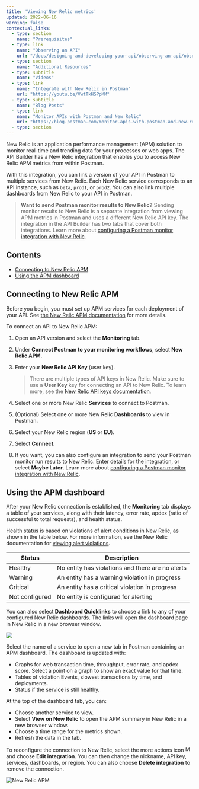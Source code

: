 ```yaml
---
title: 'Viewing New Relic metrics'
updated: 2022-06-16
warning: false
contextual_links:
  - type: section
    name: "Prerequisites"
  - type: link
    name: "Observing an API"
    url: "/docs/designing-and-developing-your-api/observing-an-api/observing-an-api/"
  - type: section
    name: "Additional Resources"
  - type: subtitle
    name: "Videos"
  - type: link
    name: "Integrate with New Relic in Postman"
    url: "https://youtu.be/VwtTkHSPpMM"
  - type: subtitle
    name: "Blog Posts"
  - type: link
    name: "Monitor APIs with Postman and New Relic"
    url: "https://blog.postman.com/monitor-apis-with-postman-and-new-relic/"
  - type: section
---
```


New Relic is an application performance management (APM) solution to monitor real-time and trending data for your processes or web apps. The API Builder has a New Relic integration that enables you to access New Relic APM metrics from within Postman.

With this integration, you can link a version of your API in Postman to multiple services from New Relic. Each New Relic service corresponds to an API instance, such as `beta`, `prod1`, or `prod2`. You can also link multiple dashboards from New Relic to your API in Postman.

> **Want to send Postman monitor results to New Relic?** Sending monitor results to New Relic is a separate integration from viewing APM metrics in Postman and uses a different New Relic API key. The integration in the API Builder has two tabs that cover both integrations. Learn more about [configuring a Postman monitor integration with New Relic](/docs/integrations/available-integrations/new-relic/).

## Contents

* [Connecting to New Relic APM](#connecting-to-new-relic-apm)
* [Using the APM dashboard](#using-the-apm-dashboard)

## Connecting to New Relic APM

Before you begin, you must set up APM services for each deployment of your API. See [the New Relic APM documentation](https://docs.newrelic.com/docs/apm/) for more details.

To connect an API to New Relic APM:

1. Open an API version and select the **Monitoring** tab.
1. Under **Connect Postman to your monitoring workflows**, select **New Relic APM**.
1. Enter your **New Relic API Key** (user key).

    > There are multiple types of API keys in New Relic. Make sure to use a **User Key** key for connecting an API to New Relic. To learn more, see the [New Relic API keys documentation](https://docs.newrelic.com/docs/apis/intro-apis/new-relic-api-keys/).

1. Select one or more New Relic **Services** to connect to Postman.
1. (Optional) Select one or more New Relic **Dashboards** to view in Postman.
1. Select your New Relic region (**US** or **EU**).
1. Select **Connect**.
1. If you want, you can also configure an integration to send your Postman monitor run results to New Relic. Enter details for the integration, or select **Maybe Later**. Learn more about [configuring a Postman monitor integration with New Relic](/docs/integrations/available-integrations/new-relic/).

## Using the APM dashboard

After your New Relic connection is established, the **Monitoring** tab displays a table of your services, along with their latency, error rate, apdex (ratio of successful to total requests), and health status.

Health status is based on violations of alert conditions in New Relic, as shown in the table below. For more information, see the New Relic documentation for [viewing alert violations](https://docs.newrelic.com/docs/alerts-applied-intelligence/new-relic-alerts/alert-violations/view-alert-violations-our-products/).

| Status | Description |
| ----------- | ----------- |
| Healthy | No entity has violations and there are no alerts |
| Warning | An entity has a warning violation in progress |
| Critical | An entity has a critical violation in progress |
| Not configured | No entity is configured for alerting |

You can also select **Dashboard Quicklinks** to choose a link to any of your configured New Relic dashboards. The links will open the dashboard page in New Relic in a new browser window.

![](https://assets.postman.com/postman-docs/api-builder-nr-services.jpg)

Select the name of a service to open a new tab in Postman containing an APM dashboard. The dashboard is updated with:

* Graphs for web transaction time, throughput, error rate, and apdex score. Select a point on a graph to show an exact value for that time.
* Tables of violation Events, slowest transactions by time, and deployments.
* Status if the service is still healthy.

At the top of the dashboard tab, you can:

* Choose another service to view.
* Select **View on New Relic** to open the APM summary in New Relic in a new browser window.
* Choose a time range for the metrics shown.
* Refresh the data in the tab.

To reconfigure the connection to New Relic, select the more actions icon <img alt="More actions icon" src="https://assets.postman.com/postman-docs/icon-more-actions-v9.jpg#icon" width="16px"> and choose **Edit integration**. You can then change the nickname, API key, services, dashboards, or region. You can also choose **Delete integration** to remove the connection.

<img src="https://assets.postman.com/postman-docs/api-builder-apm-page.jpg" alt="New Relic APM"/>
